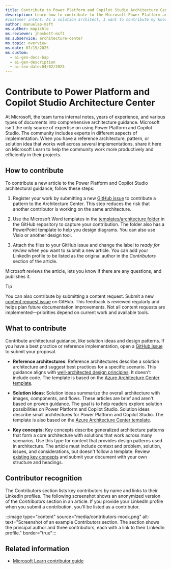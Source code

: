 ```yaml
---
title: Contribute to Power Platform and Copilot Studio Architecture Center
description: Learn how to contribute to the Microsoft Power Platform and Copilot Studio Architecture Center.
#customer intent: As a solution architect, I want to contribute my knowledge to the reference architectures and solution ideas in the architecture center so that others can learn from my experience.  
author: manuelap-msft
ms.author: mapichle
ms.reviewer: jhaskett-msft
ms.subservice: architecture-center
ms.topic: overview
ms.date: 07/15/2025
ms.custom:
  - ai-gen-docs-bap
  - ai-gen-description
  - ai-seo-date:04/02/2025
---
```


# Contribute to Power Platform and Copilot Studio Architecture Center

At Microsoft, the team turns internal notes, years of experience, and various types of documents into comprehensive architecture guidance. Microsoft isn't the only source of expertise on using Power Platform and Copilot Studio. The community includes experts in different aspects of implementation. When you have a reference architecture, pattern, or solution idea that works well across several implementations, share it here on Microsoft Learn to help the community work more productively and efficiently in their projects.

## How to contribute

To contribute a new article to the Power Platform and Copilot Studio architectural guidance, follow these steps:

1. Register your work by submitting a new [GitHub issue](https://github.com/microsoft/PowerPnPGuidanceHub/issues/new?template=new_architecture_submission.yml) to contribute a pattern to the Architecture Center. This step reduces the risk that another contributor is working on the same architecture.

1. Use the Microsoft Word templates in the [templates/architecture folder](https://github.com/microsoft/PowerPnPGuidanceHub/tree/main/templates/architecture) in the GitHub repository to capture your contribution. The folder also has a PowerPoint template to help you design diagrams. You can also use Visio or another design tool.

1. Attach the files to your GitHub issue and change the label to *ready for review* when you want to submit a new article. You can add your LinkedIn profile to be listed as the original author in the *Contributors* section of the article.

Microsoft reviews the article, lets you know if there are any questions, and publishes it.

> [!TIP]
> You can also contribute by submitting a content request. Submit a new [content request issue](https://github.com/microsoft/PowerPnPGuidanceHub/issues/new?template=contentrequest.yml) on GitHub. This feedback is reviewed regularly and helps plan future documentation improvements. Not all content requests are implemented&mdash;priorities depend on current work and available tools.

## What to contribute

Contribute architectural guidance, like solution ideas and design patterns. If you have a best practice or reference implementation, open a [GitHub issue](https://github.com/microsoft/PowerPnPGuidanceHub/issues/new?template=new_architecture_submission.yml) to submit your proposal.

- **Reference architectures**: Reference architectures describe a solution architecture and suggest best practices for a specific scenario. This guidance aligns with [well-architected design principles](/power-platform/well-architected/). It doesn't include code. The template is based on the [Azure Architecture Center template](/contribute/content/architecture-center/aac-contribute).

- **Solution ideas**: Solution ideas summarize the overall architecture with images, components, and flows. These articles are brief and aren't based on proven guidance. The goal is to help readers explore solution possibilities on Power Platform and Copilot Studio. Solution ideas describe small architectures for Power Platform and Copilot Studio. The template is also based on the [Azure Architecture Center template](/contribute/content/architecture-center/aac-contribute).

- **Key concepts**: Key concepts describe generalized architecture patterns that form a core architecture with solutions that work across many scenarios. Use this type for content that provides design patterns used in architecture. The article must include context and problem, solution, issues, and considerations, but doesn't follow a template. Review [existing key concepts](key-concepts/index.md) and submit your document with your own structure and headings.

## Contributor recognition

The Contributors section lists key contributors by name and links to their LinkedIn profiles. The following screenshot shows an anonymized version of the *Contributors* section in an article. If you provide your LinkedIn profile when you submit a contribution, you'll be listed as a contributor.

:::image type="content" source="media/contributors-mock.png" alt-text="Screenshot of an example Contributors section. The section shows the principal author and three contributors, each with a link to their LinkedIn profile." border="true":::

<!--

## Contributors

*Microsoft maintains this article. The following contributors wrote this article.*

Principal authors:

- **[Name 1](https://www.linkedin.com/)**, Principal Program Manager

Other contributors:

- **[Name 2](https://www.linkedin.com/)**, Senior Program Manager
- **[Name 3](https://www.linkedin.com/)**, Principal Engineering Manager
- **[Name 4](https://www.linkedin.com/)**, Principal Architect

-->

## Related information

- [Microsoft Learn contributor guide](/contribute/)
